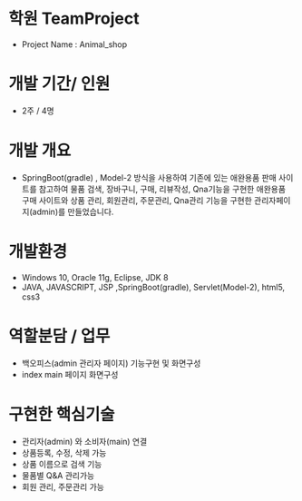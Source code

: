 # 학원 TeamProject
- Project Name : Animal_shop

# 개발 기간/ 인원
- 2주 / 4명

# 개발 개요
- SpringBoot(gradle) , Model-2 방식을 사용하여 기존에 있는 애완용품 판매 사이트를 참고하여 물품 검색, 장바구니, 구매, 리뷰작성, Qna기능을 구현한 애완용품 구매 사이트와 
상품 관리, 회원관리, 주문관리, Qna관리 기능을 구현한 관리자페이지(admin)를 만들었습니다.

# 개발환경
- Windows 10, Oracle 11g, Eclipse, JDK 8  
- JAVA, JAVASCRIPT, JSP ,SpringBoot(gradle), Servlet(Model-2), html5, css3

# 역할분담 / 업무
- 백오피스(admin 관리자 페이지) 기능구현 및 화면구성
- index main 페이지 화면구성

# 구현한 핵심기술
- 관리자(admin) 와 소비자(main) 연결
- 상품등록, 수정, 삭제 가능
- 상품 이름으로 검색 기능
- 물품별 Q&A 관리가능
- 회원 관리, 주문관리 가능
